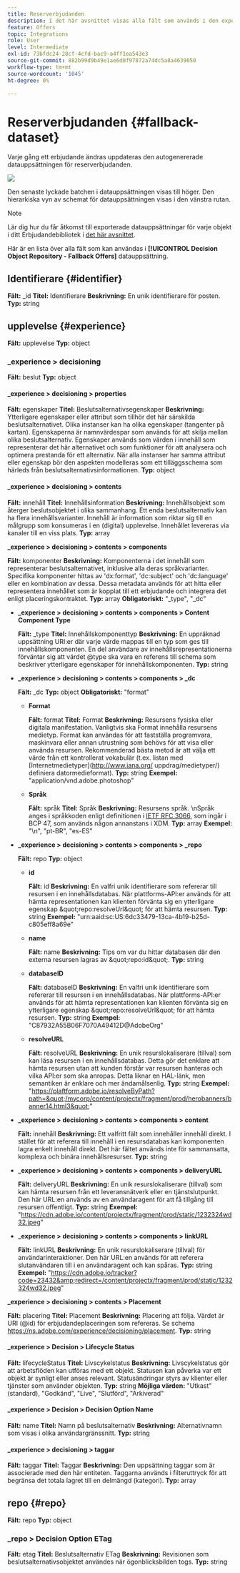 ```yaml
---
title: Reserverbjudanden
description: I det här avsnittet visas alla fält som används i den exporterade datauppsättningen för reserverbjudanden
feature: Offers
topic: Integrations
role: User
level: Intermediate
exl-id: 73bfdc24-28cf-4cfd-bac9-a4ff1ea543e3
source-git-commit: 882b99d9b49e1ae6d0f97872a74dc5a8a4639050
workflow-type: tm+mt
source-wordcount: '1045'
ht-degree: 0%

---
```


# Reserverbjudanden {#fallback-dataset}

Varje gång ett erbjudande ändras uppdateras den autogenererade datauppsättningen för reserverbjudanden.

![](../assets/dataset-fallback.png)

Den senaste lyckade batchen i datauppsättningen visas till höger. Den hierarkiska vyn av schemat för datauppsättningen visas i den vänstra rutan.

>[!NOTE]
>
>Lär dig hur du får åtkomst till exporterade datauppsättningar för varje objekt i ditt Erbjudandebibliotek i [det här avsnittet](../export-catalog/access-dataset.md).

Här är en lista över alla fält som kan användas i **[!UICONTROL Decision Object Repository - Fallback Offers]** datauppsättning.

## Identifierare {#identifier}

**Fält:** _id
**Titel:** Identifierare
**Beskrivning:** En unik identifierare för posten.
**Typ:** string

## upplevelse {#experience}

**Fält:** upplevelse
**Typ:** object

### _experience > decisioning

**Fält:** beslut
**Typ:** object

#### _experience > decisioning > properties

**Fält:** egenskaper
**Titel:** Beslutsalternativsegenskaper
**Beskrivning:** Ytterligare egenskaper eller attribut som tillhör det här särskilda beslutsalternativet. Olika instanser kan ha olika egenskaper (tangenter på kartan). Egenskaperna är namnvärdespar som används för att skilja mellan olika beslutsalternativ. Egenskaper används som värden i innehåll som representerar det här alternativet och som funktioner för att analysera och optimera prestanda för ett alternativ. När alla instanser har samma attribut eller egenskap bör den aspekten modelleras som ett tilläggsschema som härleds från beslutsalternativsinformationen.
**Typ:** object

<!--Field under Characteristics without title = additionalProperties? Desc = Value of the property. Type: string-->

#### _experience > decisioning > contents

**Fält:** innehåll
**Titel:** Innehållsinformation
**Beskrivning:** Innehållsobjekt som återger beslutsobjektet i olika sammanhang. Ett enda beslutsalternativ kan ha flera innehållsvarianter. Innehåll är information som riktar sig till en målgrupp som konsumeras i en (digital) upplevelse. Innehållet levereras via kanaler till en viss plats.
**Typ:** array

**_experience > decisioning > contents > components**

**Fält:** komponenter
**Beskrivning:** Komponenterna i det innehåll som representerar beslutsalternativet, inklusive alla deras språkvarianter. Specifika komponenter hittas av &#39;dx:format&#39;, &#39;dc:subject&#39; och &#39;dc:language&#39; eller en kombination av dessa. Dessa metadata används för att hitta eller representera innehållet som är kopplat till ett erbjudande och integrera det enligt placeringskontraktet.
**Typ:** array
**Obligatoriskt:** &quot;_type&quot;, &quot;_dc&quot; <!--TBC?-->

* **_experience > decisioning > contents > components > Content Component Type**

   **Fält:** _type
   **Titel:** Innehållskomponenttyp
   **Beskrivning:** En uppräknad uppsättning URI:er där varje värde mappas till en typ som ges till innehållskomponenten. En del användare av innehållsrepresentationerna förväntar sig att värdet @type ska vara en referens till schema som beskriver ytterligare egenskaper för innehållskomponenten.
   **Typ:** string

* **_experience > decisioning > contents > components > _dc**

   **Fält:** _dc
   **Typ:** object
   **Obligatoriskt:** &quot;format&quot;

   * **Format**

      **Fält:** format
      **Titel:** Format
      **Beskrivning:** Resursens fysiska eller digitala manifestation. Vanligtvis ska Format innehålla resursens medietyp. Format kan användas för att fastställa programvara, maskinvara eller annan utrustning som behövs för att visa eller använda resursen. Rekommenderad bästa metod är att välja ett värde från ett kontrollerat vokabulär (t.ex. listan med [Internetmedietyper](http://www.iana.org/ uppdrag/medietyper/) definiera datormedieformat).
      **Typ:** string
      **Exempel:** &quot;application/vnd.adobe.photoshop&quot;

   * **Språk**

      **Fält:** språk
      **Titel:** Språk
      **Beskrivning:** Resursens språk. \nSpråk anges i språkkoden enligt definitionen i [IETF RFC 3066](https://www.ietf.org/rfc/rfc3066.txt), som ingår i BCP 47, som används någon annanstans i XDM.
      **Typ:** array
      **Exempel:** &quot;\n&quot;, &quot;pt-BR&quot;, &quot;es-ES&quot;

* **_experience > decisioning > contents > components > _repo**

   **Fält:** repo
   **Typ:** object

   * **id**

      **Fält:** id
      **Beskrivning:** En valfri unik identifierare som refererar till resursen i en innehållsdatabas. När plattforms-API:er används för att hämta representationen kan klienten förvänta sig en ytterligare egenskap \&quot;repo:resolveUrl\&quot; för att hämta resursen.
      **Typ:** string
      **Exempel:** &quot;urn:aaid:sc:US:6dc33479-13ca-4b19-b25d-c805eff8a69e&quot;

   * **name**

      **Fält:** name
      **Beskrivning:** Tips om var du hittar databasen där den externa resursen lagras av \&quot;repo:id\&quot;.
      **Typ:** string

   * **databaseID**

      **Fält:** databaseID
      **Beskrivning:** En valfri unik identifierare som refererar till resursen i en innehållsdatabas. När plattforms-API:er används för att hämta representationen kan klienten förvänta sig en ytterligare egenskap \&quot;repo:resolveUrl\&quot; för att hämta resursen.
      **Typ:** string
      **Exempel:** &quot;C87932A55B06F7070A49412D@AdobeOrg&quot;

   * **resolveURL**

      **Fält:** resolveURL
      **Beskrivning:** En unik resurslokaliserare (tillval) som kan läsa resursen i en innehållsdatabas. Detta gör det enklare att hämta resursen utan att kunden förstår var resursen hanteras och vilka API:er som ska anropas. Detta liknar en HAL-länk, men semantiken är enklare och mer ändamålsenlig.
      **Typ:** string
      **Exempel:** &quot;https://plaftform.adobe.io/resolveByPath?path=&quot;/mycorp/content/projectx/fragment/prod/herobanners/banner14.html3&quot;&quot;

* **_experience > decisioning > contents > components > content**

   **Fält:** innehåll
   **Beskrivning:** Ett valfritt fält som innehåller innehåll direkt. I stället för att referera till innehåll i en resursdatabas kan komponenten lagra enkelt innehåll direkt. Det här fältet används inte för sammansatta, komplexa och binära innehållsresurser.
   **Typ:** string

* **_experience > decisioning > contents > components > deliveryURL**

   **Fält:** deliveryURL
   **Beskrivning:** En unik resurslokaliserare (tillval) som kan hämta resursen från ett leveransnätverk eller en tjänstslutpunkt. Den här URL:en används av en användaragent för att få tillgång till resursen offentligt.
   **Typ:** string
   **Exempel:** &quot;https://cdn.adobe.io/content/projectx/fragment/prod/static/1232324wd32.jpeg&quot;

* **_experience > decisioning > contents > components > linkURL**

   **Fält:** linkURL
   **Beskrivning:** En unik resurslokaliserare (tillval) för användarinteraktioner. Den här URL:en används för att referera slutanvändaren till i en användaragent och kan spåras.
   **Typ:** string
   **Exempel:** &quot;https://cdn.adobe.io/tracker?code=23432&amp;redirect=/content/projectx/fragment/prod/static/1232324wd32.jpeg&quot;

**_experience > decisioning > contents > Placement**

**Fält:** placering
**Titel:** Placement
**Beskrivning:** Placering att följa. Värdet är URI (@id) för erbjudandeplaceringen som refereras. Se schema https://ns.adobe.com/experience/decisioning/placement.
**Typ:** string

#### _experience > Decision > Lifecycle Status

**Fält:** lifecycleStatus
**Titel:** Livscykelstatus
**Beskrivning:** Livscykelstatus gör att arbetsflöden kan utföras med ett objekt. Statusen kan påverka var ett objekt är synligt eller anses relevant. Statusändringar styrs av klienter eller tjänster som använder objekten.
**Typ:** string
**Möjliga värden:** &quot;Utkast&quot; (standard), &quot;Godkänd&quot;, &quot;Live&quot;, &quot;Slutförd&quot;, &quot;Arkiverad&quot;

#### _experience > Decision > Decision Option Name

**Fält:** name
**Titel:** Namn på beslutsalternativ
**Beskrivning:** Alternativnamn som visas i olika användargränssnitt.
**Typ:** string

#### _experience > decisioning > taggar

**Fält:** taggar
**Titel:** Taggar
**Beskrivning:** Den uppsättning taggar som är associerade med den här entiteten. Taggarna används i filteruttryck för att begränsa det totala lagret till en delmängd (kategori).
**Typ:** array

<!--Field without name under tags: Description: An identifier of a tag object. The value is the @id of the tag that is referenced. See tag schema: https://ns.adobe.com/experience/decisioning/tag. Type: string-->

## repo {#repo}

**Fält:** repo
**Typ:** object

### _repo > Decision Option ETag

**Fält:** etag
**Titel:** Beslutsalternativ ETag
**Beskrivning:** Revisionen som beslutsalternativsobjektet användes när ögonblicksbilden togs.
**Typ:** string
